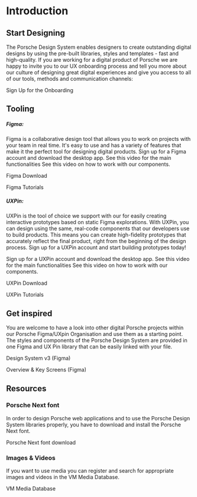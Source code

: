 # Introduction

<TableOfContents></TableOfContents>

## Start Designing

The Porsche Design System enables designers to create outstanding digital designs by using the pre-built libraries,
styles and templates - fast and high-quality. If you are working for a digital product of Porsche we are happy to invite
you to our UX onboarding process and tell you more about our culture of designing great digital experiences and give you
access to all of our tools, methods and communication channels:

<p-link :theme="$store.getters.storefrontTheme" target="_blank" variant="secondary" href="https://ux.porsche.com/">Sign
Up for the Onboarding</p-link>

## Tooling

##### Figma:

Figma is a collaborative design tool that allows you to work on projects with your team in real time. It's easy to use
and has a variety of features that make it the perfect tool for designing digital products. Sign up for a Figma account
and download the desktop app. See this video for the main functionalities See this video on how to work with our
components.

<p-link-pure :theme="$store.getters.storefrontTheme" target="_blank" href="https://www.figma.com/">Figma
Download</p-link-pure>

<p-link-pure :theme="$store.getters.storefrontTheme" target="_blank" href="https://www.youtube.com/watch?v=Cx2dkpBxst8&list=PLXDU_eVOJTx7QHLShNqIXL1Cgbxj7HlN4">Figma
Tutorials</p-link-pure>

##### UXPin:

UXPin is the tool of choice we support with our for easily creating interactive prototypes based on static Figma
explorations. With UXPin, you can design using the same, real-code components that our developers use to build products.
This means you can create high-fidelity prototypes that accurately reflect the final product, right from the beginning
of the design process. Sign up for a UXPin account and start building prototypes today!

Sign up for a UXPin account and download the desktop app. See this video for the main functionalities See this video on
how to work with our components.

<p-link-pure :theme="$store.getters.storefrontTheme" target="_blank" href="https://www.uxpin.com/">UXPin
Download</p-link-pure>

<p-link-pure :theme="$store.getters.storefrontTheme" target="_blank" href="https://www.uxpin.com/docs/getting-started/downloading-and-using-uxpin/">UXPin
Tutorials</p-link-pure>

## Get inspired

You are welcome to have a look into other digital Porsche projects within our Porsche Figma/UXpin Organisation and use
them as a starting point. The styles and components of the Porsche Design System are provided in one Figma and UX Pin
library that can be easily linked with your file.

<p-link-pure :theme="$store.getters.storefrontTheme" target="_blank" href="https://www.figma.com/file/EkdP468u4ZVuIRwalKCscb/Design-System-v3?node-id=105%3A146&t=U501JwGtSL3KHyJk-1">Design
System v3 (Figma)</p-link-pure>

<p-link-pure :theme="$store.getters.storefrontTheme" target="_blank" href="https://www.figma.com/file/0GbGhymVN01gdkpWBTv8wS/Overview-%26-Key-Screens?node-id=235%3A6014&t=HmQ6ZStK7BiIj6EW-1">Overview
& Key Screens (Figma)</p-link-pure>

## Resources

### Porsche Next font

In order to design Porsche web applications and to use the Porsche Design System libraries properly, you have to
download and install the Porsche Next font.

<p-link-pure :theme="$store.getters.storefrontTheme" target="_blank" href="https://cdn.ui.porsche.com/porsche-design-system/font/v2/Porsche_Next_WebOTF_Lat-Gr-Cyr.zip">Porsche
Next font download</p-link-pure>

### Images & Videos

If you want to use media you can register and search for appropriate images and videos in the VM Media Database.

<p-link-pure :theme="$store.getters.storefrontTheme" target="_blank" variant="secondary" href="https://vmmedia.porsche.de/">VM
Media Database</p-link-pure>
